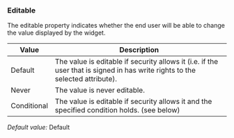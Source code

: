 ### Editable

The editable property indicates whether the end user will be able to change the value displayed by the widget.

| Value | Description |
| --- | --- |
| Default | The value is editable if security allows it (i.e. if the user that is signed in has write rights to the selected attribute). |
| Never | The value is never editable. |
| Conditional | The value is editable if security allows it and the specified condition holds. (see below) |

_Default value:_ Default
